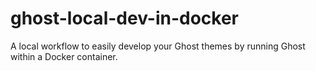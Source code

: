 # ghost-local-dev-in-docker
A local workflow to easily develop your Ghost themes by running Ghost within a Docker container. 
